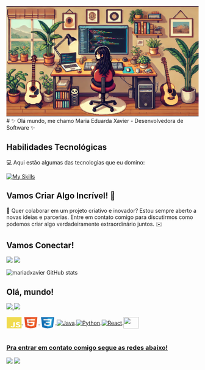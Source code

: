 <div align="center">
  <img src="./assets/wallpaper-wide.webp" alt="Pixel Art Garota Codando" />
</div>
# ✨ Olá mundo, me chamo Maria Eduarda Xavier - Desenvolvedora de Software ✨

## Habilidades Tecnológicas

💻 Aqui estão algumas das tecnologias que eu domino:

[![My Skills](https://skillicons.dev/icons?i=typescript,javascript,react,mongo,html,css,git,visualstudio)](https://skillicons.dev)

## Vamos Criar Algo Incrível! 💫

💬 Quer colaborar em um projeto criativo e inovador? Estou sempre aberto a novas ideias e parcerias. Entre em contato comigo para discutirmos como podemos criar algo verdadeiramente extraordinário juntos. ✉️

## Vamos Conectar!

<div> 
  <a href = "pro.maduxavier@gmail.com"><img src="https://img.shields.io/badge/-Gmail-%23333?style=for-the-badge&logo=gmail&logoColor=white" target="_blank"></a>
  <a href="https://www.linkedin.com/in/mariadxavier/" target="_blank"><img src="https://img.shields.io/badge/-LinkedIn-%230077B5?style=for-the-badge&logo=Linkedin&logoColor=white" target="_blank"></a> 
</div>


![mariadxavier GitHub stats](https://github-readme-stats.vercel.app/api/?username=mariadxavier\&show_icons=true\&title_color=fff\&icon_color=79ff97\&text_color=4c7818\&bg_color=3a2a2e)














## Olá, mundo!

 <div>
   <a href="https://github.com/mariadxavier">
   <img height="180em" src="https://github-readme-stats.vercel.app/api?username=mariadxavier&show_icons=true&theme=radical&include_all_commits=true&count_private=true"/>
   <img height="180em" src="https://github-readme-stats.vercel.app/api/top-langs/?username=mariadxavier&layout=compact&langs_count=6&theme=tokyonight"/>

</div>
<div style="display: inline_block"><br>
  <img align="center" alt="JavaScript" height="30" width="40" src="https://raw.githubusercontent.com/devicons/devicon/master/icons/javascript/javascript-plain.svg">
  <img align="center" alt="HTML" height="30" width="40" src="https://raw.githubusercontent.com/devicons/devicon/master/icons/html5/html5-original.svg">
  <img align="center" alt="CSS" height="30" width="40" src="https://raw.githubusercontent.com/devicons/devicon/master/icons/css3/css3-original.svg">
  <img align="center" alt="Java" height="30" width="40" src="https://cdn.jsdelivr.net/gh/devicons/devicon/icons/java/java-original-wordmark.svg" />
  <img align="center" alt="Python" height="30" width="40" src="https://cdn.jsdelivr.net/gh/devicons/devicon/icons/python/python-original.svg">
  <img align="center" alt="React" height="30" width="40" src="https://cdn.jsdelivr.net/gh/devicons/devicon@latest/icons/react/react-original.svg" />
  <img align="center" height="30" width="40" src="https://cdn.jsdelivr.net/gh/devicons/devicon@latest/icons/typescript/typescript-original.svg" />
          
</div>
 
 <br>
 
  ### Pra entrar em contato comigo segue as redes abaixo!
 
<div> 
  <a href = "pro.maduxavier@gmail.com"><img src="https://img.shields.io/badge/-Gmail-%23333?style=for-the-badge&logo=gmail&logoColor=white" target="_blank"></a>
  <a href="https://www.linkedin.com/in/mariadxavier/" target="_blank"><img src="https://img.shields.io/badge/-LinkedIn-%230077B5?style=for-the-badge&logo=linkedin&logoColor=white" target="_blank"></a> 
</div>
